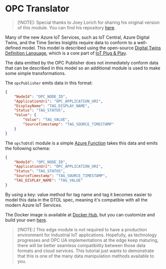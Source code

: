 # OPC Translator

> [!NOTE]: Special thanks to Joey Lorich for sharing his original version of this module. You can find his repository [here](https://github.com/jlorich/demo-opc-iot-edge-to-central).



Many of the new Azure IoT Services, such as IoT Central, Azure Digital Twins, and the Time Series Insights require data to conform to a well-defined model. This model is described using the open-source [Digital Twins Definition Language](https://github.com/Azure/opendigitaltwins-dtdl/tree/master/DTDL), which is a core part of [IoT Plug & Play](https://docs.microsoft.com/en-us/azure/iot-pnp/overview-iot-plug-and-play).

The data emitted by the OPC Publisher does not immediately conform data that can be described in this model so an additional module is used to make some simple transformations.

The `opcPublisher` emits data in this format:

```json
{
    "NodeId": "OPC_NODE_ID",
    "ApplicationUri": "OPC_APPLICATION_URI",
    "DisplayName": "TAG_DISPLAY_NAME",
    "Status": "TAG_STATUS",
    "Value": {
        "Value": "TAG_VALUE",
        "SourceTimestamp": "TAG_SOURCE_TIMESTAMP"
    }
}
```

The `opcToDtdl` module is a simple [Azure Function](https://docs.microsoft.com/en-us/azure/iot-edge/tutorial-deploy-function) takes this data and emits the following schema:

```json
{
    "NodeId": "OPC_NODE_ID",
    "ApplicationUri": "OPC_APPLICATION_URI",
    "Status": "TAG_STATUS",
    "SourceTimestamp": "TAG_SOURCE_TIMESTAMP",
    "TAG_DISPLAY_NAME": "TAG_VALUE"
}
```

By using a key: value method for tag name and tag it becomes easier to model this data in the DTDL spec, meaning it's compatible with all the modern Azure IoT Services.



The Docker image is available at [Docker Hub](https://hub.docker.com/r/marvingarcia/iotedge-opc-dtdl), but you can customize and build your own [here](../EdgeSolution/modules/OPC/Translator/).



> [!NOTE:] This edge module is not required to have a production environment for Industrial IoT applications. Hopefully, as technology progresses and OPC UA implementations at the edge keep maturing, there will be better seamless compatibility between those data formats and cloud services. This tutorial just wants to demonstrate that this is one of the many data manipulation methods available to you.